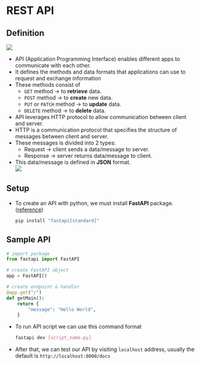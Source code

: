 # REST API

## Definition
<img src="https://voyager.postman.com/illustration/diagram-what-is-an-api-postman-illustration.svg"> <br>
- API (Application Programming Interface) enables different apps to communicate with each other.
- It defines the methods and data formats that applications can use to request and exchange information
- These methods consist of
  - `GET` method -> to **retrieve** data.
  - `POST` method -> to **create** new data.
  - `PUT` or `PATCH` method -> to **update** data.
  - `DELETE` method -> to **delete** data.
- API leverages HTTP protocol to allow communication between client and server.
- HTTP is a communication protocol that specifies the structure of messages between client and server.
- These messages is divided into 2 types:
  - Request -> client sends a data/message to server.
  - Response -> server returns data/message to client.
- This data/message is defined in **JSON** format. <br>
  <img src="https://github.com/user-attachments/assets/9f3ad44b-1d25-4bc5-9712-52947fc1632e">

## Setup
- To create an API with python, we must install **FastAPI** package. ([reference](https://fastapi.tiangolo.com/))
  ```bash
  pip install "fastapi[standard]"
  ```

## Sample API
```py
# import package
from fastapi import FastAPI

# create FastAPI object
app = FastAPI()

# create endpoint & handler
@app.get("/")
def getMain():
    return {
        "message": "Hello World",
    }
```
- To run API script we can use this command format
  ```bash
  fastapi dev [script_name.py]
  ```
- After that, we can test our API by visiting `localhost` address, usually the default is `http://localhost:8000/docs`